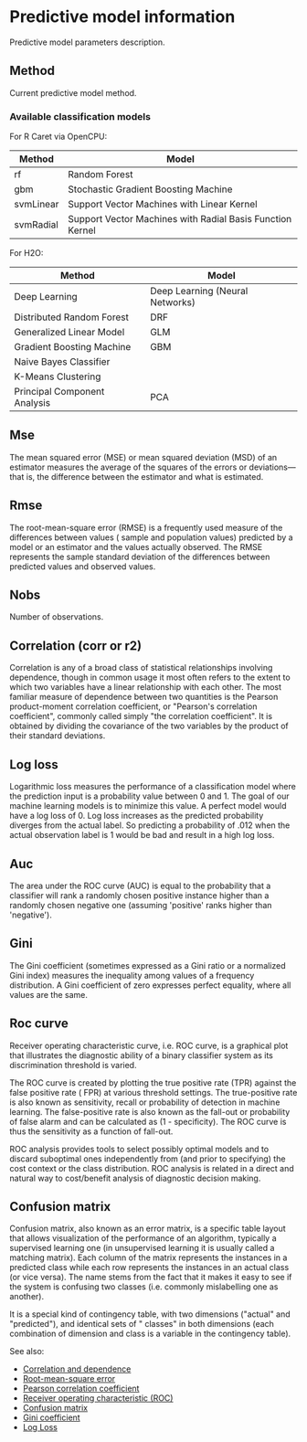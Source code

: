 <!-- TITLE: Predictive model information -->
<!-- SUBTITLE: -->

# Predictive model information

Predictive model parameters description.

## Method

Current predictive model method.

### Available classification models

For R Caret via OpenCPU:

| Method    | Model                                                     |
|-----------|-----------------------------------------------------------|
| rf        | Random Forest                                             |
| gbm       | Stochastic Gradient Boosting Machine                      |
| svmLinear | Support Vector Machines with Linear Kernel                |
| svmRadial | Support Vector Machines with Radial Basis Function Kernel |

For H2O:

| Method                       | Model                           |
|------------------------------|---------------------------------|
| Deep Learning                | Deep Learning (Neural Networks) |
| Distributed Random Forest    | DRF                             |
| Generalized Linear Model     | GLM                             |
| Gradient Boosting Machine    | GBM                             |
| Naive Bayes Classifier       |                                 |
| K-Means Clustering           |                                 |
| Principal Component Analysis | PCA                             |

## Mse

The mean squared error (MSE) or mean squared deviation (MSD) of an estimator measures the average of the squares of the
errors or deviations—that is, the difference between the estimator and what is estimated.

## Rmse

The root-mean-square error (RMSE) is a frequently used measure of the differences between values (
sample and population values) predicted by a model or an estimator and the values actually observed. The RMSE represents
the sample standard deviation of the differences between predicted values and observed values.

## Nobs

Number of observations.

## Correlation (corr or r2)

Correlation is any of a broad class of statistical relationships involving dependence, though in common usage it most
often refers to the extent to which two variables have a linear relationship with each other. The most familiar measure
of dependence between two quantities is the Pearson product-moment correlation coefficient, or "Pearson's correlation
coefficient", commonly called simply "the correlation coefficient". It is obtained by dividing the covariance of the two
variables by the product of their standard deviations.

## Log loss

Logarithmic loss measures the performance of a classification model where the prediction input is a probability value
between 0 and 1. The goal of our machine learning models is to minimize this value. A perfect model would have a log
loss of 0. Log loss increases as the predicted probability diverges from the actual label. So predicting a probability
of .012 when the actual observation label is 1 would be bad and result in a high log loss.

## Auc

The area under the ROC curve (AUC) is equal to the probability that a classifier will rank a randomly chosen positive
instance higher than a randomly chosen negative one (assuming 'positive' ranks higher than 'negative').

## Gini

The Gini coefficient (sometimes expressed as a Gini ratio or a normalized Gini index) measures the inequality among
values of a frequency distribution. A Gini coefficient of zero expresses perfect equality, where all values are the
same.

## Roc curve

Receiver operating characteristic curve, i.e. ROC curve, is a graphical plot that illustrates the diagnostic ability of
a binary classifier system as its discrimination threshold is varied.

The ROC curve is created by plotting the true positive rate (TPR) against the false positive rate (
FPR) at various threshold settings. The true-positive rate is also known as sensitivity, recall or probability of
detection in machine learning. The false-positive rate is also known as the fall-out or probability of false alarm and
can be calculated as (1 - specificity). The ROC curve is thus the sensitivity as a function of fall-out.

ROC analysis provides tools to select possibly optimal models and to discard suboptimal ones independently from
(and prior to specifying) the cost context or the class distribution. ROC analysis is related in a direct and natural
way to cost/benefit analysis of diagnostic decision making.

## Confusion matrix

Confusion matrix, also known as an error matrix, is a specific table layout that allows visualization of the performance
of an algorithm, typically a supervised learning one (in unsupervised learning it is usually called a matching matrix).
Each column of the matrix represents the instances in a predicted class while each row represents the instances in an
actual class (or vice versa). The name stems from the fact that it makes it easy to see if the system is confusing two
classes (i.e. commonly mislabelling one as another).

It is a special kind of contingency table, with two dimensions ("actual" and "predicted"), and identical sets of "
classes" in both dimensions (each combination of dimension and class is a variable in the contingency table).

See also:

* [Correlation and dependence](https://en.wikipedia.org/wiki/Correlation_and_dependence)
* [Root-mean-square error](https://en.wikipedia.org/wiki/Root-mean-square_deviation)
* [Pearson correlation coefficient](https://en.wikipedia.org/wiki/Pearson_correlation_coefficient)
* [Receiver operating characteristic (ROC)](https://en.wikipedia.org/wiki/Receiver_operating_characteristic)
* [Confusion matrix](https://en.wikipedia.org/wiki/Confusion_matrix)
* [Gini coefficient](https://en.wikipedia.org/wiki/Gini_coefficient)
* [Log Loss](http://wiki.fast.ai/index.php/Log_Loss)
